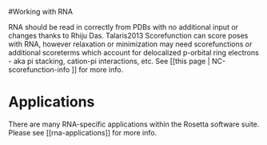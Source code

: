 #Working with RNA

RNA should be read in correctly from PDBs with no additional input or changes thanks to Rhiju Das.  Talaris2013 Scorefunction can score poses with RNA, however relaxation or minimization may need scorefunctions or additional scoreterms which account for delocalized p-orbital ring electrons - aka pi stacking, cation-pi interactions, etc.  See [[this page | NC-scorefunction-info ]] for more info.

Applications
==========================
There are many RNA-specific applications within the Rosetta software suite.  Please see [[rna-applications]] for more info.